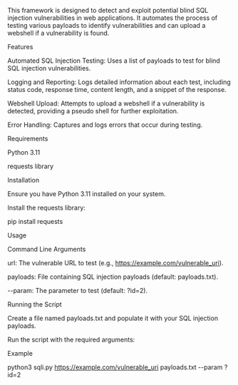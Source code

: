 This framework is designed to detect and exploit potential blind SQL injection vulnerabilities in web applications. It automates the process of testing various payloads to identify vulnerabilities and can upload a webshell if a vulnerability is found.

Features

Automated SQL Injection Testing: Uses a list of payloads to test for blind SQL injection vulnerabilities.

Logging and Reporting: Logs detailed information about each test, including status code, response time, content length, and a snippet of the response.

Webshell Upload: Attempts to upload a webshell if a vulnerability is detected, providing a pseudo shell for further exploitation.

Error Handling: Captures and logs errors that occur during testing.

Requirements

Python 3.11

requests library

Installation

Ensure you have Python 3.11 installed on your system.

Install the requests library:

pip install requests

Usage

Command Line Arguments

url: The vulnerable URL to test (e.g., https://example.com/vulnerable_uri).

payloads: File containing SQL injection payloads (default: payloads.txt).

--param: The parameter to test (default: ?id=2).

Running the Script

Create a file named payloads.txt and populate it with your SQL injection payloads.

Run the script with the required arguments:

Example

python3 sqli.py https://example.com/vulnerable_uri payloads.txt --param ?id=2
